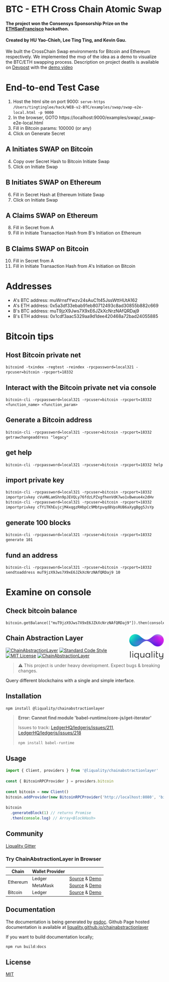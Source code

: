 # BTC - ETH Cross Chain Atomic Swap
#### The project won the Consensys Sponsorship Prize on the [ETHSanFrancisco](https://ethsanfrancisco.com) hackathon. 
#### Created by HU Yao-Chieh, Lee Ting Ting, and Kevin Gau.
We built the CrossChain Swap environments for Bitcoin and Ethereum respectively. We implemented the mvp of the idea as a demo to visualize the BTC/ETH swapping process. Description on project deatils is available on [Devpost](https://devpost.com/software/web-v2-btc) with the [demo video](https://youtu.be/-IsOF69HrBY)

# End-to-end Test Case
1. Host the html site on port 9000: `serve-https /Users/tingtinglee/hack/WEB-v2-BTC/examples/swap/swap-e2e-local.html -p 9000`
2. In the browser, GOTO https://localhost:9000/examples/swap/_swap-e2e-local.html 
3. Fill in Bitcoin params: 100000 (or any)
4. Click on Generate Secret
## A Initiates SWAP on Bitcoin
4. Copy over Secret Hash to Bitcoin Initiate Swap
5. Click on Initiate Swap
## B Initiates SWAP on Ethereum
6. Fill in Secret Hash at Ethereum Initiate Swap
7. Click on Initiate Swap
## A Claims SWAP on Ethereum
8. Fill in Secret from A
9. Fill in Initiate Transaction Hash from B's Initiation on Ethereum
## B Claims SWAP on Bitcoin
10. Fill in Secret from A
11. Fill in Initiate Transaction Hash from A's Initiation on Bitcoin

# Addresses
* A's BTC address: muWrnsfYwzv24sAuC1t45JssWttHUtA162 
* A's ETH address: 0x5a3df33ebab91eb80712493c8ad30855b882c669
* B's BTC address: muT9jzX9Jws7X9xE6JZkXcNrzNAfQRDaj9
* B's ETH address: 0x1cdf3aac5329aa9d1dee420468a72bad24055885

# Bitcoin tips
## Host Bitcoin private net
```
bitcoind -txindex -regtest -reindex -rpcpassword=local321 -rpcuser=bitcoin -rpcport=18332
```

## Interact with the Bitcoin private net via console
```
bitcoin-cli -rpcpassword=local321 -rpcuser=bitcoin -rpcport=18332 <function_name> <function_param>
```

## Generate a Bitcoin address
```
bitcoin-cli -rpcpassword=local321 -rpcuser=bitcoin -rpcport=18332 getrawchangeaddress "legacy"
```

## get help
```
bitcoin-cli -rpcpassword=local321 -rpcuser=bitcoin -rpcport=18332 help
```

## import private key
```
bitcoin-cli -rpcpassword=local321 -rpcuser=bitcoin -rpcport=18332 importprivkey cVuHNLamShn9pJEVQLy76fdzLPZxgfhenVdK7wo1vBweue4x2dHv
bitcoin-cli -rpcpassword=local321 -rpcuser=bitcoin -rpcport=18332 importprivkey cTYiTKhEujcjM4xqgzRHbpCc9Mbtpvqd8VpsRUB6aXygBgg5JsYp
```

## generate 100 blocks
```
bitcoin-cli -rpcpassword=local321 -rpcuser=bitcoin -rpcport=18332 generate 101
```

## fund an address
```
bitcoin-cli -rpcpassword=local321 -rpcuser=bitcoin -rpcport=18332 sendtoaddress muT9jzX9Jws7X9xE6JZkXcNrzNAfQRDaj9 10
```

# Examine on console
## Check bitcoin balance
```
bitcoin.getBalance(["muT9jzX9Jws7X9xE6JZkXcNrzNAfQRDaj9"]).then(console.log)
```

## Chain Abstraction Layer <img align="right" src="./liquality-logo.png" height="80px" />

[![ChainAbstractionLayer](https://travis-ci.org/liquality/chainabstractionlayer.svg?branch=master)](https://travis-ci.org/liquality/chainabstractionlayer)
[![Standard Code Style](https://img.shields.io/badge/codestyle-standard-brightgreen.svg)](https://github.com/standard/standard)
[![MIT License](https://img.shields.io/badge/license-MIT-brightgreen.svg)](./LICENSE.md)
[![ChainAbstractionLayer](https://img.shields.io/npm/dt/chainabstractionlayer.svg)](https://npmjs.com/package/chainabstractionlayer)

> :warning: This project is under heavy development. Expect bugs & breaking changes.

Query different blockchains with a single and simple interface.


## Installation

```bash
npm install @liquality/chainabstractionlayer
```

> **Error: Cannot find module 'babel-runtime/core-js/get-iterator'**
>
> Issues to track: [LedgerHQ/ledgerjs/issues/211](https://github.com/LedgerHQ/ledgerjs/issues/211), [LedgerHQ/ledgerjs/issues/218](https://github.com/LedgerHQ/ledgerjs/issues/218)
>
> `npm install babel-runtime`


## Usage

```javascript
import { Client, providers } from '@liquality/chainabstractionlayer'

const { BitcoinRPCProvider } = providers.bitcoin

const bitcoin = new Client()
bitcoin.addProvider(new BitcoinRPCProvider('http://localhost:8080', 'bitcoin', 'local321'))

bitcoin
  .generateBlock(1) // returns Promise
  .then(console.log) // Array<BlockHash>
```

## Community

[Liquality Gitter](https://gitter.im/liquality/Lobby?source=orgpage)

### Try ChainAbstractionLayer in Browser

<table>
  <thead>
    <tr>
      <th>Chain</th>
      <th>Wallet Provider</th>
      <th></th>
    </tr>
  </thead>
  <tbody>
    <tr>
      <td rowspan=2>Ethereum</td>
      <td>Ledger</td>
      <td>
        <a href="./examples/browser/ethereum/ledger.html">Source</a>
        &amp;
        <a href="https://liquality.github.io/chainabstractionlayer/examples/browser/ethereum/ledger.html">Demo</a>
      </td>
    </tr>
    <tr>
      <td>MetaMask</td>
      <td>
        <a href="./examples/browser/ethereum/metamask.html">Source</a>
        &amp;
        <a href="https://liquality.github.io/chainabstractionlayer/examples/browser/ethereum/metamask.html">Demo</a>
      </td>
    </tr>
    <tr>
      <td>Bitcoin</td>
      <td>Ledger</td>
      <td>
        <a href="./examples/browser/bitcoin/ledger.html">Source</a>
        &amp;
        <a href="https://liquality.github.io/chainabstractionlayer/examples/browser/bitcoin/ledger.html">Demo</a>
      </td>
    </tr>
  </tbody>
</table>


## Documentation

The documentation is being generated by [esdoc](https://www.npmjs.com/package/esdoc). Github Page hosted documentation is available at [liquality.github.io/chainabstractionlayer](https://liquality.github.io/chainabstractionlayer/)

If you want to build documentation locally;

```bash
npm run build:docs
```


## License

[MIT](./LICENSE.md)
